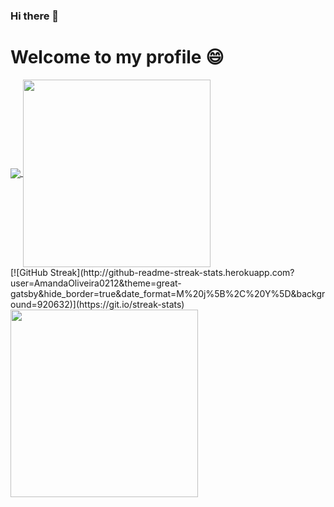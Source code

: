 ### Hi there 👋
# Welcome to my profile 😄

<div>
<a href="https://github.com/AmandaOliveira021/github-readme-stats">
  <img align="center" src="https://github-readme-stats.vercel.app/api?username=AmandaOliveira0212&theme=radical&show_icons=true" />
</a>
<a href="https://github.com/AmandaOliveira0212/convoychat">
  <img align="center" style="color:blue" width="300"src="https://github-readme-stats.vercel.app/api/top-langs/?username=AmandaOliveira0212&layout=compact" />
</a>
</div>

<div>
[![GitHub Streak](http://github-readme-streak-stats.herokuapp.com?user=AmandaOliveira0212&theme=great-gatsby&hide_border=true&date_format=M%20j%5B%2C%20Y%5D&background=920632)](https://git.io/streak-stats)
</div>

<a href="https://github.com/AmandaOliveira0212/streak-stats">
  <img align="center" style="color:blue" width="300"src="http://github-readme-streak-stats.herokuapp.com?user=AmandaOliveira0212&theme=great-gatsby&hide_border=true&date_format=M%20j%5B%2C%20Y%5D&background=920632" />
</a>
<!--
**AmandaOliveira0212/AmandaOliveira0212** is a ✨ _special_ ✨ repository because its `README.md` (this file) appears on your GitHub profile.

Here are some ideas to get you started:

- 🔭 I’m currently working on ...
- 🌱 I’m currently learning ...
- 👯 I’m looking to collaborate on ...
- 🤔 I’m looking for help with ...
- 💬 Ask me about ...
- 📫 How to reach me: ...
- 😄 Pronouns: ...
- ⚡ Fun fact: ...
-->
